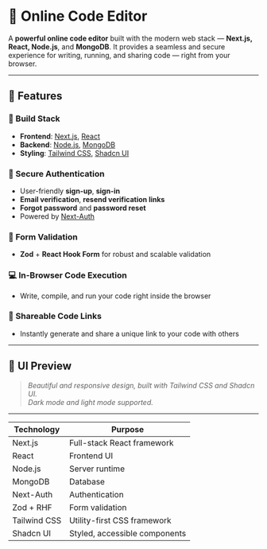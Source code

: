 # 🧠 Online Code Editor

A **powerful online code editor** built with the modern web stack — **Next.js, React, Node.js**, and **MongoDB**. It provides a seamless and secure experience for writing, running, and sharing code — right from your browser.

---

## 🚀 Features

### 🔨 Build Stack
- **Frontend**: [Next.js](https://nextjs.org/), [React](https://react.dev/)
- **Backend**: [Node.js](https://nodejs.org/), [MongoDB](https://www.mongodb.com/)
- **Styling**: [Tailwind CSS](https://tailwindcss.com/), [Shadcn UI](https://ui.shadcn.com/)

### 🔐 Secure Authentication
- User-friendly **sign-up**, **sign-in**
- **Email verification**, **resend verification links**
- **Forgot password** and **password reset**
- Powered by [Next-Auth](https://next-auth.js.org/)

### 🧾 Form Validation
- **Zod** + **React Hook Form** for robust and scalable validation

### 💻 In-Browser Code Execution
- Write, compile, and run your code right inside the browser

### 🔗 Shareable Code Links
- Instantly generate and share a unique link to your code with others

---

## 📸 UI Preview

> _Beautiful and responsive design, built with Tailwind CSS and Shadcn UI._  
> _Dark mode and light mode supported._

---

| Technology   | Purpose                       |
| ------------ | ----------------------------- |
| Next.js      | Full-stack React framework    |
| React        | Frontend UI                   |
| Node.js      | Server runtime                |
| MongoDB      | Database                      |
| Next-Auth    | Authentication                |
| Zod + RHF    | Form validation               |
| Tailwind CSS | Utility-first CSS framework   |
| Shadcn UI    | Styled, accessible components |

